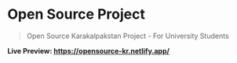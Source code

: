 # Open Source Project
>Open Source Karakalpakstan Project - For University Students

**Live Preview: https://opensource-kr.netlify.app/**